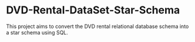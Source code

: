 # DVD-Rental-DataSet-Star-Schema
This project aims to convert the DVD rental relational database schema into a star schema using SQL. 
